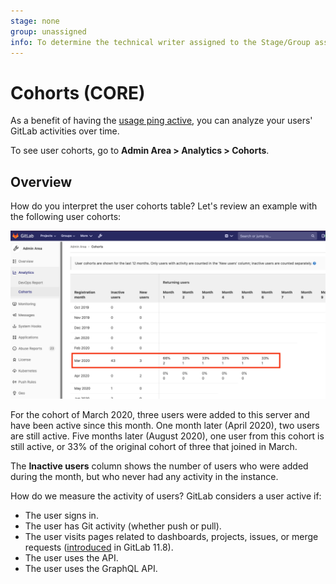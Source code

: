 ```yaml
---
stage: none
group: unassigned
info: To determine the technical writer assigned to the Stage/Group associated with this page, see https://about.gitlab.com/handbook/engineering/ux/technical-writing/#assignments
---
```


# Cohorts **(CORE)**

As a benefit of having the [usage ping active](../settings/usage_statistics.md),
you can analyze your users' GitLab activities over time.

To see user cohorts, go to **Admin Area > Analytics > Cohorts**.

## Overview

How do you interpret the user cohorts table? Let's review an example with the
following user cohorts:

![User cohort example](img/cohorts_v13_4.png)

For the cohort of March 2020, three users were added to this server and have
been active since this month. One month later (April 2020), two users are still
active. Five months later (August 2020), one user from this cohort is still
active, or 33% of the original cohort of three that joined in March.

The **Inactive users** column shows the number of users who were added during
the month, but who never had any activity in the instance.

How do we measure the activity of users? GitLab considers a user active if:

- The user signs in.
- The user has Git activity (whether push or pull).
- The user visits pages related to dashboards, projects, issues, or merge
  requests ([introduced](https://gitlab.com/gitlab-org/gitlab-foss/-/issues/54947) in GitLab 11.8).
- The user uses the API.
- The user uses the GraphQL API.
